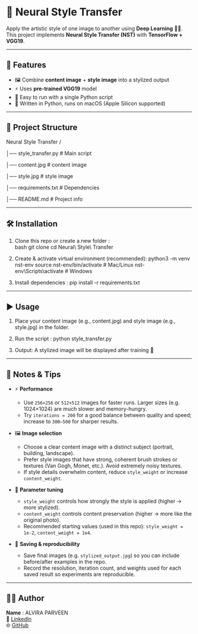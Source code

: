 # 🎨 Neural Style Transfer  

Apply the artistic style of one image to another using **Deep Learning** 🧠✨.  
This project implements **Neural Style Transfer (NST)** with **TensorFlow + VGG19**.  

---

## 📌 Features  
- 🖼️ Combine **content image** + **style image** into a stylized output  
- ⚡ Uses **pre-trained VGG19** model  
- 🔧 Easy to run with a single Python script  
- 🐍 Written in Python, runs on macOS (Apple Silicon supported)  

---

## 📂 Project Structure  
Neural Style Transfer /

│── style_transfer.py # Main script

│── content.jpg # content image

│── style.jpg # style image

│── requirements.txt # Dependencies

│── README.md # Project info


---

## 🛠️ Installation  

1. Clone this repo or create a new folder :  
   bash
   git clone <your-repo-link>
   cd Neural\ Style\ Transfer

2. Create & activate virtual environment (recommended):
python3 -m venv nst-env
source nst-env/bin/activate   # Mac/Linux
nst-env\Scripts\activate      # Windows

3. Install dependencies :
pip install -r requirements.txt

---


## ▶️ Usage

1) Place your content image (e.g., content.jpg) and style image (e.g., style.jpg) in the folder.

2) Run the script :
        python style_transfer.py

3) Output: A stylized image will be displayed after training 🎉

---


## 📝 Notes & Tips

- ⚡ **Performance**
  - Use `256×256` or `512×512` images for faster runs. Larger sizes (e.g. 1024×1024) are much slower and memory-hungry.
  - Try `iterations = 200` for a good balance between quality and speed; increase to `300–500` for sharper results.

- 🖼️ **Image selection**
  - Choose a clear content image with a distinct subject (portrait, building, landscape).
  - Prefer style images that have strong, coherent brush strokes or textures (Van Gogh, Monet, etc.). Avoid extremely noisy textures.
  - If style details overwhelm content, reduce `style_weight` or increase `content_weight`.

- 🔧 **Parameter tuning**
  - `style_weight` controls how strongly the style is applied (higher → more stylized).
  - `content_weight` controls content preservation (higher → more like the original photo).
  - Recommended starting values (used in this repo): `style_weight = 1e-2`, `content_weight = 1e4`.

- 💾 **Saving & reproducibility**
  - Save final images (e.g. `stylized_output.jpg`) so you can include before/after examples in the repo.
  - Record the resolution, iteration count, and weights used for each saved result so experiments are reproducible.

---


## 👩‍💻 Author

**Name**  : ALVIRA PARVEEN  
🔗 [LinkedIn](https://www.linkedin.com/in/alvira-parveen-78022536b)  
🌐 [GitHub](https://github.com/Alvira-Parveen)
